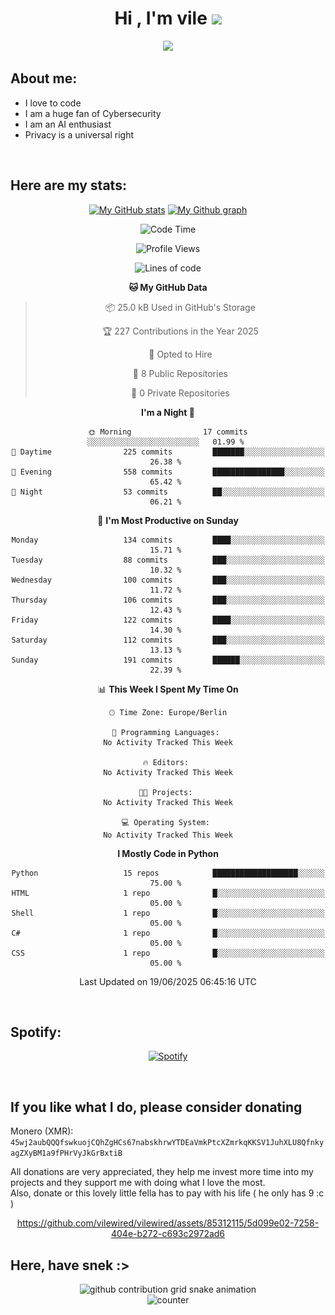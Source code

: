 <h1 align="center">Hi , I'm vile <img src="https://media.giphy.com/media/hvRJCLFzcasrR4ia7z/giphy.gif" width="35"></h1>
<p align="center">
  <a href="https://github.com/viledissociation"><img src="https://readme-typing-svg.demolab.com?font=Roboto+Mono&weight=300&size=28&duration=4000&pause=100&color=C109F7&center=true&vCenter=true&width=580&height=127&lines=I'm+a+programmer;I'm+an+AI+enthusiast;I'm+a+big+fan+of+Neural+Networks;I'm+interested+in+Computer+Science;I+love+Cybersecurity;By+the+way+I+use+Arch+%F0%9F%92%80"></a>
</p>

## About me:

- I love to code
- I am a huge fan of Cybersecurity
- I am an AI enthusiast
- Privacy is a universal right

<br>

## Here are my stats:

<div align="center">
    
 [![My GitHub stats](https://github-readme-stats.vercel.app/api?username=vilewired&count_private=true&show_icons=true&theme=rose_pine)](https://github.com/vilewired)
 [![My Github graph](http://github-profile-summary-cards.vercel.app/api/cards/profile-details?username=vilewired&theme=rose_pine)](https://github.com/vilewired)

<!--START_SECTION:waka-->
![Code Time](http://img.shields.io/badge/Code%20Time-438%20hrs%207%20mins-blue)

![Profile Views](http://img.shields.io/badge/Profile%20Views-0-blue)

![Lines of code](https://img.shields.io/badge/From%20Hello%20World%20I%27ve%20Written-87.5%20thousand%20lines%20of%20code-blue)

**🐱 My GitHub Data** 

> 📦 25.0 kB Used in GitHub's Storage 
 > 
> 🏆 227 Contributions in the Year 2025
 > 
> 💼 Opted to Hire
 > 
> 📜 8 Public Repositories 
 > 
> 🔑 0 Private Repositories 
 > 
**I'm a Night 🦉** 

```text
🌞 Morning                17 commits          ░░░░░░░░░░░░░░░░░░░░░░░░░   01.99 % 
🌆 Daytime                225 commits         ███████░░░░░░░░░░░░░░░░░░   26.38 % 
🌃 Evening                558 commits         ████████████████░░░░░░░░░   65.42 % 
🌙 Night                  53 commits          ██░░░░░░░░░░░░░░░░░░░░░░░   06.21 % 
```
📅 **I'm Most Productive on Sunday** 

```text
Monday                   134 commits         ████░░░░░░░░░░░░░░░░░░░░░   15.71 % 
Tuesday                  88 commits          ███░░░░░░░░░░░░░░░░░░░░░░   10.32 % 
Wednesday                100 commits         ███░░░░░░░░░░░░░░░░░░░░░░   11.72 % 
Thursday                 106 commits         ███░░░░░░░░░░░░░░░░░░░░░░   12.43 % 
Friday                   122 commits         ████░░░░░░░░░░░░░░░░░░░░░   14.30 % 
Saturday                 112 commits         ███░░░░░░░░░░░░░░░░░░░░░░   13.13 % 
Sunday                   191 commits         ██████░░░░░░░░░░░░░░░░░░░   22.39 % 
```


📊 **This Week I Spent My Time On** 

```text
🕑︎ Time Zone: Europe/Berlin

💬 Programming Languages: 
No Activity Tracked This Week

🔥 Editors: 
No Activity Tracked This Week

🐱‍💻 Projects: 
No Activity Tracked This Week

💻 Operating System: 
No Activity Tracked This Week
```

**I Mostly Code in Python** 

```text
Python                   15 repos            ███████████████████░░░░░░   75.00 % 
HTML                     1 repo              █░░░░░░░░░░░░░░░░░░░░░░░░   05.00 % 
Shell                    1 repo              █░░░░░░░░░░░░░░░░░░░░░░░░   05.00 % 
C#                       1 repo              █░░░░░░░░░░░░░░░░░░░░░░░░   05.00 % 
CSS                      1 repo              █░░░░░░░░░░░░░░░░░░░░░░░░   05.00 % 
```




 Last Updated on 19/06/2025 06:45:16 UTC
<!--END_SECTION:waka-->
</div>
<br>

## Spotify:

<div align="center">

[![Spotify](https://whois-hoeless.vercel.app/api/spotify?background_color=0d1117&border_color=090d13)](https://open.spotify.com/user/heanchenhorst)
</div>

<br>

## If you like what I do, please consider donating

Monero (XMR): ```45wj2aubQQQfswkuojCQhZgHCs67nabskhrwYTDEaVmkPtcXZmrkqKKSV1JuhXLU8QfnkyagZXyBM1a9fPHrVyJkGrBxtiB```

All donations are very appreciated, they help me invest more time into my projects and they support me with doing what I love the most.  
Also, donate or this lovely little fella has to pay with his life (  he only has 9 :c  )

<div align="center">


https://github.com/vilewired/vilewired/assets/85312115/5d099e02-7258-404e-b272-c693c2972ad6


</div>

## Here, have snek :>
<div align="center">
<picture>
  <source media="(prefers-color-scheme: dark)" srcset="https://raw.githubusercontent.com/vilewired/vilewired/output/github-contribution-grid-snake-dark.svg">
  <source media="(prefers-color-scheme: light)" srcset="https://raw.githubusercontent.com/vilewired/vilewired/output/github-contribution-grid-snake.svg">
  <img alt="github contribution grid snake animation" src="https://raw.githubusercontent.com/vilewired/vilewired/output/github-contribution-grid-snake.svg">
</div>

<div align="center">
  <img src="https://moe-counter.glitch.me/get/@hoeless_count?theme=rule34" alt="counter" />
</div>
